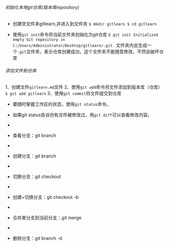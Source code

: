 ###### 初始化本地git仓库(版本库repository)
* 创建空文件夹gitlearn,并进入到文件夹
`
$ mkdir gitlearn
$ cd gitlearn
`

* 使用`git init`命令将当前文件夹初始化为git仓库
`
$ git init
Initialized empty Git repository in C:/Users/Administrator/Desktop/gitlearn/.git 
`
文件夹内会生成一个`.git`文件夹，表示仓库创建成功，这个文件夹不能随意修改，不然会破坏仓库

###### 添加文件到仓库
1、创建文件`gitlearn.md`文件
2、使用`git add`命令将文件添加到版本库（仓库）
`
$ git add gitlearn
`
3、使用`git commit`将文件提交到仓库

*  要随时掌握工作区的状态，使用`git status`命令。

*  如果git status告诉你有文件被修改过，用`git diff`可以查看修改内容。
*
*  查看分支：git branch
*
*  创建分支：git branch <name>
*
*  切换分支：git checkout <name>
*
*  创建+切换分支：git checkout -b <name>
*
*  合并某分支到当前分支：git merge <name>
*
*  删除分支：git branch -d <name>

